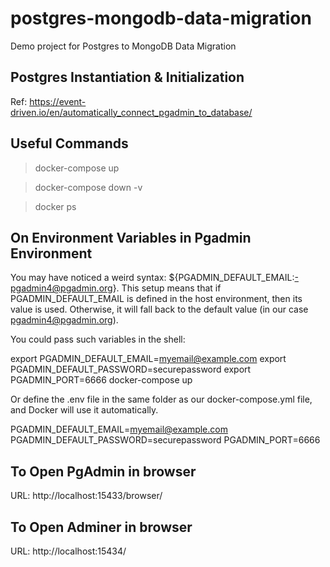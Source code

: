 # postgres-mongodb-data-migration
Demo project for Postgres to MongoDB Data Migration

## Postgres Instantiation & Initialization
Ref: https://event-driven.io/en/automatically_connect_pgadmin_to_database/

## Useful Commands
> docker-compose up

> docker-compose down -v

> docker ps


## On Environment Variables in Pgadmin Environment
You may have noticed a weird syntax: ${PGADMIN_DEFAULT_EMAIL:-pgadmin4@pgadmin.org}. This setup means that if PGADMIN_DEFAULT_EMAIL is defined in the host environment, then its value is used. Otherwise, it will fall back to the default value (in our case pgadmin4@pgadmin.org).

You could pass such variables in the shell:

export PGADMIN_DEFAULT_EMAIL=myemail@example.com
export PGADMIN_DEFAULT_PASSWORD=securepassword
export PGADMIN_PORT=6666
docker-compose up

Or define the .env file in the same folder as our docker-compose.yml file, and Docker will use it automatically.

PGADMIN_DEFAULT_EMAIL=myemail@example.com
PGADMIN_DEFAULT_PASSWORD=securepassword
PGADMIN_PORT=6666

## To Open PgAdmin in browser
URL: http://localhost:15433/browser/

## To Open Adminer in browser
URL: http://localhost:15434/


